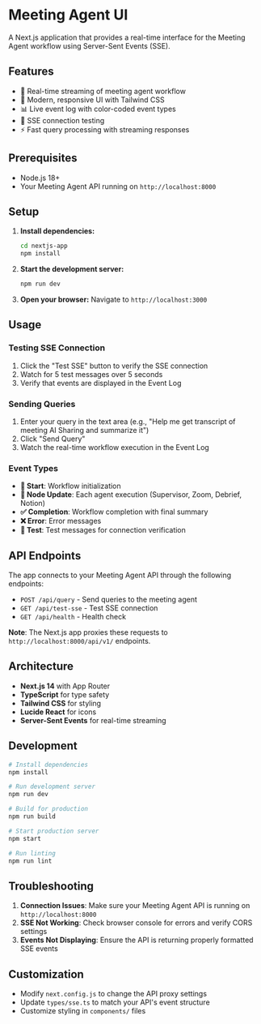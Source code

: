 # Meeting Agent UI

A Next.js application that provides a real-time interface for the Meeting Agent workflow using Server-Sent Events (SSE).

## Features

- 🚀 Real-time streaming of meeting agent workflow
- 🎨 Modern, responsive UI with Tailwind CSS
- 📊 Live event log with color-coded event types
- 🧪 SSE connection testing
- ⚡ Fast query processing with streaming responses

## Prerequisites

- Node.js 18+ 
- Your Meeting Agent API running on `http://localhost:8000`

## Setup

1. **Install dependencies:**
   ```bash
   cd nextjs-app
   npm install
   ```

2. **Start the development server:**
   ```bash
   npm run dev
   ```

3. **Open your browser:**
   Navigate to `http://localhost:3000`

## Usage

### Testing SSE Connection
1. Click the "Test SSE" button to verify the SSE connection
2. Watch for 5 test messages over 5 seconds
3. Verify that events are displayed in the Event Log

### Sending Queries
1. Enter your query in the text area (e.g., "Help me get transcript of meeting AI Sharing and summarize it")
2. Click "Send Query"
3. Watch the real-time workflow execution in the Event Log

### Event Types

- **🚀 Start**: Workflow initialization
- **🤖 Node Update**: Each agent execution (Supervisor, Zoom, Debrief, Notion)
- **✅ Completion**: Workflow completion with final summary
- **❌ Error**: Error messages
- **🧪 Test**: Test messages for connection verification

## API Endpoints

The app connects to your Meeting Agent API through the following endpoints:

- `POST /api/query` - Send queries to the meeting agent
- `GET /api/test-sse` - Test SSE connection
- `GET /api/health` - Health check

**Note**: The Next.js app proxies these requests to `http://localhost:8000/api/v1/` endpoints.

## Architecture

- **Next.js 14** with App Router
- **TypeScript** for type safety
- **Tailwind CSS** for styling
- **Lucide React** for icons
- **Server-Sent Events** for real-time streaming

## Development

```bash
# Install dependencies
npm install

# Run development server
npm run dev

# Build for production
npm run build

# Start production server
npm start

# Run linting
npm run lint
```

## Troubleshooting

1. **Connection Issues**: Make sure your Meeting Agent API is running on `http://localhost:8000`
2. **SSE Not Working**: Check browser console for errors and verify CORS settings
3. **Events Not Displaying**: Ensure the API is returning properly formatted SSE events

## Customization

- Modify `next.config.js` to change the API proxy settings
- Update `types/sse.ts` to match your API's event structure
- Customize styling in `components/` files
